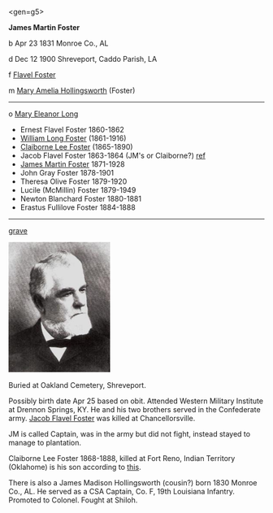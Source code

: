 <gen=g5>

<b>James Martin Foster</b>

b Apr 23 1831 Monroe Co., AL

d Dec 12 1900 Shreveport, Caddo Parish, LA

f [Flavel Foster](../g6/flavel_foster.md)

m [Mary Amelia Hollingsworth](../g6/mary_amelia_hollingsworth.md) (Foster)

<hr>

o [Mary Eleanor Long](mary_eleanor_long.md)

- Ernest Flavel Foster 1860-1862
- [William Long Foster](../g4/william_long_foster.md) (1861-1916)
- [Claiborne Lee Foster](../g4/claiborne_lee_foster.md) (1865-1890)
- Jacob Flavel Foster 1863-1864 (JM's or Claiborne?) [ref](https://www.findagrave.com/memorial/48101086/jacob-flavel-foster)
- [James Martin Foster](../g4/james_martin_foster_1871.md) 1871-1928
- John Gray Foster 1878-1901
- Theresa Olive Foster 1879-1920
- Lucile (McMillin) Foster 1879-1949
- Newton Blanchard Foster 1880-1881
- Erastus Fullilove Foster 1884-1888

<hr>

[grave](https://www.findagrave.com/memorial/48101097/james-martin-foster)

<img src="../../portraits/JM_Foster.jpg" style="width: 200px;" />

Buried at Oakland Cemetery, Shreveport.

Possibly birth date Apr 25 based on obit.  Attended Western Military Institute at Drennon Springs, KY.  He and his two brothers served in the Confederate army.  [Jacob Flavel Foster](../g5/jacob_flavel_foster.md)
 was killed at Chancellorsville.

JM is called Captain, was in the army but did not fight, instead stayed to manage to plantation.

Claiborne Lee Foster 1868-1888, killed at Fort Reno, Indian Territory (Oklahome) is his son according to [this](http://www.oaklandcemeteryla.org/Tour/Stop-6.aspx).

There is also a James Madison Hollingsworth (cousin?) born 1830 Monroe Co., AL.  He served as a CSA Captain, Co. F, 19th Louisiana Infantry.  Promoted to Colonel.  Fought at Shiloh.